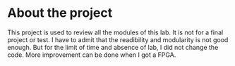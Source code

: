 # About the project
This project is used to review all the modules of this lab. It is not for a final project or test. I have to admit that the readibility and modularity is not good enough. 
But for the limit of time and absence of lab, I did not change the code. More improvement can be done when I got a FPGA. 
